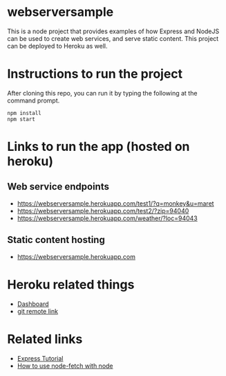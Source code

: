 # webserversample
This is a node project that provides examples of how Express and NodeJS can be
used to create web services, and serve static content. This project can be
deployed to Heroku as well.

# Instructions to run the project
After cloning this repo, you can run it by typing the following at the command
prompt.
```
npm install
npm start
```

# Links to run the app (hosted on heroku)
## Web service endpoints
- https://webserversample.herokuapp.com/test1/?q=monkey&u=maret
- https://webserversample.herokuapp.com/test2/?zip=94040
- https://webserversample.herokuapp.com/weather/?loc=94043

## Static content hosting
- https://webserversample.herokuapp.com

# Heroku related things
- [Dashboard](https://dashboard.heroku.com/apps/webserversample/settings)
- [git remote link](https://git.heroku.com/webserversample.git)

# Related links
- [Express Tutorial](https://scotch.io/tutorials/use-expressjs-to-get-url-and-post-parameters)
- [How to use node-fetch with node](https://blogs.missouristate.edu/cio/2016/01/14/fetching-data-over-http-with-nodejs-using-node-fetch/)
